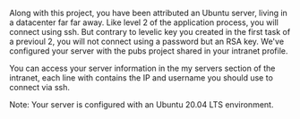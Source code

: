 Along with this project, you have been attributed an Ubuntu server, living in a datacenter far far away. Like level 2 of the application process, you will connect using ssh. But contrary to levelic key you created in the first task of a previoul 2, you will not connect using a password but an RSA key. We've configured your server with the pubs project shared in your intranet profile.

You can access your server information in the my servers section of the intranet, each line with contains the IP and username you should use to connect via ssh.

Note: Your server is configured with an Ubuntu 20.04 LTS environment.
